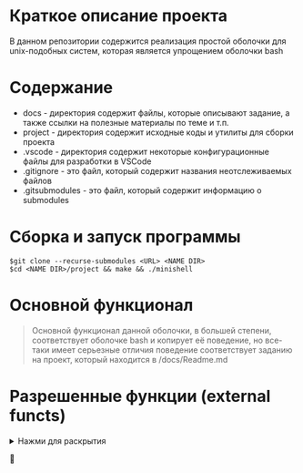 # Краткое описание проекта #

В данном репозитории содержится реализация простой оболочки для unix-подобных систем, которая является упрощением оболочки bash

# Содержание #
* docs				- директория содержит файлы, которые описывают задание, а также ссылки на полезные материалы по теме и т.п.
* project			- директория содержит исходные коды и утилиты для сборки проекта
* .vscode			- директория содержит некоторые конфигурационные файлы для разработки в VSCode
* .gitignore		- это файл, который содержит названия неотслеживаемых файлов
* .gitsubmodules	- это файл, который содержит информацию о submodules

# Сборка и запуск программы #
```
$git clone --recurse-submodules <URL> <NAME DIR>
$cd <NAME DIR>/project && make && ./minishell
```

# Основной функционал #

> Основной функционал данной оболочки, в большей степени, соответствует оболочке bash и копирует её поведение, но все-таки имеет серьезные отличия
> поведение соответствует заданию на проект, который находится в /docs/Readme.md

# Разрешенные функции (external functs) #

<details>
	<summary> Нажми для раскрытия </summary>

| Function | Description |
| --- | --- |
| **readline** | [char *readline(const char *prompt); readline returns the text of the line read.  A blank line returns the empty string.  If EOF is encountered while reading a line, and the line is empty, NULL is returned.  If an EOF is read with a non-empty line, it is treated as a newline.](https://man7.org/linux/man-pages/man3/readline.3.html "readline возвращает текст считанной строки. Пустая строка возвращает пустое значение. Если при чтении строки встречается EOF, а строка пуста, возвращается NULL. Если EOF читается с непустой строкой, он обрабатывается как новая строка.")|
| **rl_clear_history** | [Function: void rl_clear_history (void); Clear the history list by deleting all of the entries, in the same manner as the History library's clear_history() function. This differs from clear_history because it frees private data Readline saves in the history list.](https://tiswww.case.edu/php/chet/readline/readline.html "Очистите список истории, удалив все записи таким же образом, как функция clear_history() из библиотеки History. Это отличается от clear_history тем, что освобождает личные данные, сохраненные Readline в списке истории.")|
| **rl_on_new_line** | [Function: int rl_on_new_line (void); Tell the update functions that we have moved onto a new (empty) line, usually after outputting a newline.](https://tiswww.case.edu/php/chet/readline/readline.html#IDX357 "Сообщите функциям обновления, что мы переместились на новую (пустую) строку, как правило, после вывода новой строки.") |
| **rl_replace_line** | [Function: void rl_replace_line (const char *text, int clear_undo); Replace the contents of rl_line_buffer with text. The point and mark are preserved, if possible. If clear_undo is non-zero, the undo list associated with the current line is cleared.](https://tiswww.case.edu/php/chet/readline/readline.html#IDX357 "Замените содержимое rl_line_buffer текстом. Точка и отметка сохраняются, если это возможно. Если значение clear_undo не равно нулю, список отмены, связанный с текущей строкой, очищается.") |
| **rl_redisplay** | [Function: void rl_redisplay(void); Change what's displayed on the screen to reflect the current contents of rl_line_buffer.](https://tiswww.case.edu/php/chet/readline/readline.html#IDX357 "Измените то, что отображается на экране, чтобы отразить текущее содержимое rl_line_buffer.") |
| **add_history** | [The add_history calls go further: they add every command typed into the history buffer. With this done, we can now scroll through command history with up/down arrows, and even do history seaches with Ctrl+R.](https://tiswww.case.edu/php/chet/readline/readline.html#IDX357  "Вызов add_history добавлят каждую набранную команду в буфер истории. Теперь мы можем прокручивать историю команд с помощью стрелок вверх/вниз и даже выполнять поиск в истории с помощью Ctrl+R.") |
| **printf** | [The functions in the printf() family produce output according to a format as described to link. ](https://www.opennet.ru/man.shtml?topic=printf&category=3&russian=2 " Функции семейства printf() производят вывод в соответствии с форматом, описанным по ссылке.") |
| **malloc** | [The malloc() function allocates size bytes and returns a pointer to the allocated memory.](https://www.opennet.ru/man.shtml?topic=malloc&russian=2&category=&submit=%F0%CF%CB%C1%DA%C1%D4%D8+man "malloc () выделяет size байт и возвращает указатель на выделенную память. ") |
| **write** | :smirk: |
| **access** | [int access(const char *pathname, int mode); access() checks whether the calling process can access the file pathname. If pathname is a symbolic link, it is dereferenced.](https://translate.google.com/?hl=ru&sl=en&tl=ru&text=access()%20checks%20whether%20the%20calling%20process%20can%20access%20the%20file%20pathname.%20If%20pathname%20is%20a%20symbolic%20link%2C%20it%20is%20dereferenced.&op=translate "access() проверяет, может ли вызывающий процесс получить доступ к файлу pathname. Если pathname является символической ссылкой, она разыменовывается.") |
| **open** | :smirk: |
| **read**| :smirk: |
| **fork** | :smirk: |
| **wait** | :smirk: |
| **waitpid** | :smirk: |
| **wait3** | [The wait3() and wait4() system calls are similar to waitpid(2), but additionally return resource usage information about the child in the structure pointed to by rusage.](https://www.opennet.ru/man.shtml?topic=wait3&russian=2&category=&submit=%F0%CF%CB%C1%DA%C1%D4%D8+man "Системные вызовы wait3() и wait4() похожи на waitpid(2), но дополнительно возвращают информацию об использовании ресурсов для дочернего элемента в структуре, на которую указывает rusage.") |
| **wait4** | [The wait3() and wait4() system calls are similar to waitpid(2), but additionally return resource usage information about the child in the structure pointed to by rusage.](https://www.opennet.ru/man.shtml?topic=wait3&russian=2&category=&submit=%F0%CF%CB%C1%DA%C1%D4%D8+man "Системные вызовы wait3() и wait4() похожи на waitpid, но дополнительно возвращают информацию об использовании ресурсов для дочернего элемента в структуре, на которую указывает rusage.") |
| **signal** | :smirk: |
| **sigaction** | :smirk: |
| **kill** | :smirk: |
| **exit** | :smirk: |
| **getcwd** | [char *getcwd(char *buf, size_t size); These functions return a null-terminated string containing an absolute pathname that is the current working directory of the calling process. ](https://www.opennet.ru/man.shtml?topic=getcwd&russian=2&category=&submit=%F0%CF%CB%C1%DA%C1%D4%D8+man "Эти функции возвращают строку с завершающим нулем, содержащую абсолютный путь, который является текущим рабочим каталогом вызывающего процесса.")  |
| **chdir** | :smirk: |
| **stat** | [int stat(const char *path, struct stat *buf); These functions return information about a file.](https://www.opennet.ru/man.shtml?topic=stat&category=2&russian=2 "Эти функции возвращают информацию о файле.") |
| **lstat** | [int lstat(const char *path, struct stat *buf); These functions return information about a file.](https://www.opennet.ru/man.shtml?topic=stat&category=2&russian=2 "Эти функции возвращают информацию о файле.") |
| **fstat** | [int fstat(int fd, struct stat *buf); These functions return information about a file.](https://www.opennet.ru/man.shtml?topic=stat&category=2&russian=2 "Эти функции возвращают информацию о файле.") |
| **unlink** | [unlink() deletes a name from the file system. If that name was the last link to a file and no processes have the file open the file is deleted and the space it was using is made available for reuse.](https://www.opennet.ru/man.shtml?topic=unlink&category=2&russian=2 "unlink() удаляет имя из файловой системы. Если это имя было последней ссылкой на файл и ни один процесс не открыл файл, файл удаляется, а пространство, которое он использовал, становится доступным для повторного использования.") |
| **execve** | [int execve(const char *filename, char *const argv[],char *const envp[]); execve() executes the program pointed to by filename. filename must be either a binary executable, or a script](https://www.opennet.ru/man.shtml?topic=execve&russian=2&category=&submit=%F0%CF%CB%C1%DA%C1%D4%D8+man "execve () выполняет программу, на которую указывает имя файла . имя файла должно быть либо двоичным исполняемым файлом, либо сценарием") |
| **dup** | [int dup(int oldfd); These system calls create a copy of the file descriptor oldfd. dup() uses the lowest-numbered unused descriptor for the new descriptor.](https://www.opennet.ru/man.shtml?topic=dup&russian=2&category=&submit=%F0%CF%CB%C1%DA%C1%D4%D8+%DE%C5%CC%CF%D7%C5%CB%C1 "Эти системные вызовы создают копию дескриптора файла oldfd . dup () использует неиспользуемый дескриптор с наименьшим номером для нового дескриптора.") |
| **dup2** | [int dup2(int oldfd, int newfd); These system calls create a copy of the file descriptor oldfd. dup2() makes newfd be the copy of oldfd, closing newfd first if necessary.](https://www.opennet.ru/man.shtml?topic=dup&russian=2&category=&submit=%F0%CF%CB%C1%DA%C1%D4%D8+%DE%C5%CC%CF%D7%C5%CB%C1 "Эти системные вызовы создают копию дескриптора файла oldfd . dup2() делает newfd копией oldfd , при необходимости закрывая сначала newfd ") |
| **pipe** | [int pipe(int pipefd[2]); pipe() creates a pipe, a unidirectional data channel that can be used for interprocess communication.](https://www.opennet.ru/man.shtml?topic=pipe&russian=2&category=&submit=%F0%CF%CB%C1%DA%C1%D4%D8+man "pipe() создает канал, однонаправленный канал данных, который можно использовать для межпроцессного взаимодействия.") |
| **opendir** | [DIR *opendir(const char *name); The opendir() function opens a directory stream corresponding to the directory name, and returns a pointer to the directory stream. ](https://www.opennet.ru/man.shtml?topic=opendir&russian=2&category=&submit=%F0%CF%CB%C1%DA%C1%D4%D8+%DE%C5%CC%CF%D7%C5%CB%C1 "Функция opendir() открывает поток каталога, соответствующий имени каталога, и возвращает указатель на поток каталога.") |
| **readdir** | [int readdir_r(DIR *dirp, struct dirent *entry, struct dirent **result); The readdir() function returns a pointer to a dirent structure representing the next directory entry in the directory stream pointed to by dirp. It returns NULL on reaching the end of the directory stream or if an error occurred.](https://www.opennet.ru/man.shtml?topic=readdir&category=3&russian=2 "Функция readdir() возвращает указатель на структуру dirent, представляющую следующую запись каталога в потоке каталогов, на который указывает dirp . Он возвращает NULL при достижении конца потока каталога или при возникновении ошибки.") |
| **closedir** | [int closedir(DIR *dirp); The closedir() function closes the directory stream associated with dirp. A successful call to closedir() also closes the underlying file descripotr associated with dirp.](https://www.opennet.ru/man.shtml?topic=closedir&russian=2&category=&submit=%F0%CF%CB%C1%DA%C1%D4%D8+man "Функция Closedir () закрывает поток каталогов, связанный с dirp . Успешный вызов closeir() также закрывает нижележащий файловый дескриптор, связанный с dirp .") |
| **strerror** | [char *strerror(int errnum); The strerror() function returns a string describing the error code passed in the argument errnum](https://www.opennet.ru/man.shtml?topic=strerror&russian=2&category=&submit=%F0%CF%CB%C1%DA%C1%D4%D8+%DE%C5%CC%CF%D7%C5%CB%C1 "Функция strerror () возвращает строку, описывающую код ошибки, переданный в аргументе errnum") |
| **perror** | [void perror(const char *s); The routine perror() produces a message on the standard error output, describing the last error encountered during a call to a system or library function.](https://www.opennet.ru/man.shtml?topic=perror&category=3&russian=2 "Подпрограмма perror() выдает стандартное сообщение об ошибке, описывая последнюю ошибку, обнаруженную во время вызова системной или библиотечной функции.") |
| **isatty** | [int isatty(int desc); returns 1 if desc is an open file descriptor connected to a terminal and 0 otherwise.](https://www.opennet.ru/man.shtml?topic=isatty&russian=2&category=&submit=%F0%CF%CB%C1%DA%C1%D4%D8+man "возвращает 1, если desc является дескриптором открытого файла, подключенного к терминалу, и 0 в противном случае.") |
| **ttyname** | [char *ttyname(int fd); The function ttyname() returns a pointer to the null-terminated pathname of the terminal device that is open on the file descriptor fd, or NULL on error (for example, if fd is not connected to a terminal).](https://www.opennet.ru/man.shtml?topic=ttyname&russian=2&category=&submit=%F0%CF%CB%C1%DA%C1%D4%D8+%DE%C5%CC%CF%D7%C5%CB%C1 "Функция ttyname () возвращает указатель на завершающийся нулем путь к терминальному устройству, открытому файловым дескриптором fd , или NULL в случае ошибки (например, если fd не подключен к терминалу).") |
| **ttyslot** | [int ttyslot(void); The legacy function ttyslot() returns the index of the current user's entry in some file.](https://www.opennet.ru/man.shtml?topic=ttyslot&russian=2&category=&submit=%F0%CF%CB%C1%DA%C1%D4%D8+%DE%C5%CC%CF%D7%C5%CB%C1 "Устаревшая функция ttyslot () возвращает индекс записи текущего пользователя в каком-то файле.") |
| **ioctl** |[int ioctl(int d, int request, ...); The ioctl() function manipulates the underlying device parameters of special files. ](https://www.opennet.ru/man.shtml?topic=ioctl&russian=2&category=&submit=%F0%CF%CB%C1%DA%C1%D4%D8+%DE%C5%CC%CF%D7%C5%CB%C1 "Функция ioctl() манипулирует базовыми параметрами устройства специальных файлов.") |
| **getenv** | [char *getenv(const char *name); The getenv() function searches the environment list to find the environment variable name, and returns a pointer to the corresponding value string.](https://www.opennet.ru/man.shtml?topic=getenv&russian=2&category=&submit=%F0%CF%CB%C1%DA%C1%D4%D8+man "Функция getenv () просматривает список окружения, чтобы найти имя переменной окружения , и возвращает указатель на соответствующую строку значения .") |
| **tcsetattr** | [int tcsetattr(int fd, int optional_actions, const struct termios *termios_p); tcsetattr() sets the parameters associated with the terminal (unless support is required from the underlying hardware that is not available) from the termios structure referred to by termios_p](https://www.opennet.ru/man.shtml?topic=tcsetattr&russian=2&category=&submit=%F0%CF%CB%C1%DA%C1%D4%D8+%DE%C5%CC%CF%D7%C5%CB%C1 "tcsetattr () устанавливает параметры, связанные с терминалом (если только не требуется поддержка базового оборудования, которое недоступно) из структуры termios, на которую ссылается termios_p .") |
| **tcgetattr** | [int tcgetattr(int fd, struct termios *termios_p); tcgetattr() gets the parameters associated with the object referred by fd and stores them in the termios structure referenced by termios_p. This function may be invoked from a background process; however, the terminal attributes may be subsequently changed by a foreground process.](https://www.opennet.ru/man.shtml?topic=tcsetattr&russian=2&category=&submit=%F0%CF%CB%C1%DA%C1%D4%D8+%DE%C5%CC%CF%D7%C5%CB%C1 "tcgetattr() получает параметры, связанные с объектом, на который ссылается fd, и сохраняет их в структуре termios, на которую ссылается termios_p. Эта функция может быть вызвана из фонового процесса; однако атрибуты терминала могут быть впоследствии изменены приоритетным процессом.") |
| **tgetent** | [int tgetent(char *bp, const char *name); The tgetent() function looks up the termcap entry for name. The emulation ignores the buffer pointer bp.](https://www.opennet.ru/man.shtml?topic=tgetent&russian=2&category=&submit=%F0%CF%CB%C1%DA%C1%D4%D8+man "Функция tgetent() ищет запись в termcap для имени . Эмуляция игнорирует указатель буфера bp .") |
| **tgetflag** | [int tgetflag(char id[2]); The tgetflag() function gets the Boolean entry for id.](https://www.opennet.ru/man.shtml?topic=tgetent&russian=2&category=&submit=%F0%CF%CB%C1%DA%C1%D4%D8+man "Функция tgetflag() получает логическую запись для id.") |
| **tgetnum** | [int tgetnum(char id[2]); The tgetnum() function gets the numeric entry for id.](https://www.opennet.ru/man.shtml?topic=tgetent&russian=2&category=&submit=%F0%CF%CB%C1%DA%C1%D4%D8+man "Функция tgetnum() получает числовую запись для id .") |
| **tgetstr** | [char *tgetstr(char id[2], char **area); The tgetstr() function gets the string entry for id. If area is not a null pointer and does not point to a null pointer, tgetstr() copies the string entry into the buffer pointed to by *area and advances the variable pointed to by area to the first byte after the copy of the string entry.](https://www.opennet.ru/man.shtml?topic=tgetent&russian=2&category=&submit=%F0%CF%CB%C1%DA%C1%D4%D8+man "Функция tgetstr() получает строковую запись для id . Если область не является нулевым указателем и не указывает на нулевой указатель, tgetstr() копирует запись строки в буфер, на который указывает * область, и продвигает переменную, на которую указывает область, к первому байту после копии записи строки. .") |
| **tgoto** | [char *tgoto(const char *cap, int col, int row); The tgoto routine instantiates the parameters into the given capability. The output from this routine is to be passed to tputs.](https://www.opennet.ru/man.shtml?topic=tgoto&russian=2&category=&submit=%F0%CF%CB%C1%DA%C1%D4%D8+man "Процедура tgoto реализует параметры в заданной возможности. Вывод этой подпрограммы должен быть передан в tputs .") |
| **tputs** | [int tputs(const char *str, int affcnt, int (*putc)(int)); The tputs routine is described on the curs_terminfo(3X) manual page. It can retrieve capabilities by either termcap or terminfo name.](https://www.opennet.ru/man.shtml?topic=tgoto&russian=2&category=&submit=%F0%CF%CB%C1%DA%C1%D4%D8+man "Процедура tputs описана на странице руководства curs_terminfo(3X). Он может получать возможности либо по имени termcap, либо по имени terminfo.") |

</details>

:shell:
